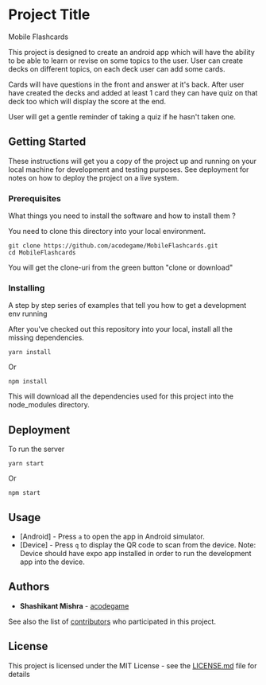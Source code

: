 # Project Title

Mobile Flashcards

This project is designed to create an android app which will have the ability to be able to learn or revise on some topics to the user. User can create decks on different topics, on each deck user can add some cards.

Cards will have questions in the front and answer at it's back. After user have created the decks and added at least 1 card they can have quiz on that deck too which will display the score at the end.

User will get a gentle reminder of taking a quiz if he hasn't taken one.

## Getting Started

These instructions will get you a copy of the project up and running on your local machine for development and testing purposes. See deployment for notes on how to deploy the project on a live system.

### Prerequisites

What things you need to install the software and how to install them ?

You need to clone this directory into your local environment.

```
git clone https://github.com/acodegame/MobileFlashcards.git
cd MobileFlashcards
```

You will get the clone-uri from the green button "clone or download"

### Installing

A step by step series of examples that tell you how to get a development env running

After you've checked out this repository into your local, install all the missing dependencies.

```
yarn install
```
Or

```
npm install
```

This will download all the dependencies used for this project into the node_modules directory.

## Deployment

To run the server
```
yarn start
```
Or

```
npm start
```

## Usage

* [Android] - Press ```a``` to open the app in Android simulator.
* [Device] - Press ```q``` to display the QR code to scan from the device.
             Note: Device should have expo app installed in order to run the development app into the device.

## Authors

* **Shashikant Mishra** - [acodegame](https://github.com/acodegame)

See also the list of [contributors](https://github.com/acodegame/MobileFlashcards/graphs/contributors) who participated in this project.

## License

This project is licensed under the MIT License - see the [LICENSE.md](LICENSE.md) file for details

